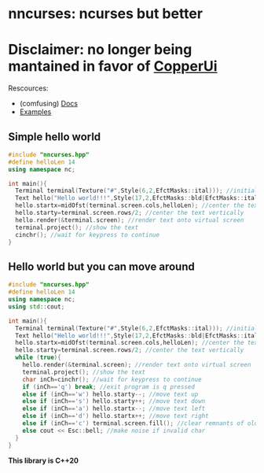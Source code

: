 # nncurses: ncurses but better
# Disclaimer: no longer being mantained in favor of [CopperUi](https://github.com/lomnom/CopperUi)
Rescources:
  - (comfusing) [Docs](Docs/Docs.md)
  - [Examples](examples)
## Simple hello world
```cpp
#include "nncurses.hpp"
#define helloLen 14
using namespace nc;

int main(){
  Terminal terminal(Texture("#",Style(6,2,EfctMasks::ital))); //initialise virtual terminal and real terminal
  Text hello("Hello world!!!",Style(17,2,EfctMasks::bld|EfctMasks::ital)); //initialise text object
  hello.startx=midOfst(terminal.screen.cols,helloLen); //center the text horizontally
  hello.starty=terminal.screen.rows/2; //center the text vertically
  hello.render(&terminal.screen); //render text onto virtual screen
  terminal.project(); //show the text
  cinchr(); //wait for keypress to continue
}
```
## Hello world but you can move around
```cpp
#include "nncurses.hpp"
#define helloLen 14
using namespace nc;
using std::cout;

int main(){
  Terminal terminal(Texture("#",Style(6,2,EfctMasks::ital))); //initialise virtual terminal and real terminal
  Text hello("Hello world!!!",Style(17,2,EfctMasks::bld|EfctMasks::ital)); //initialise text object
  hello.startx=midOfst(terminal.screen.cols,helloLen); //center the text horizontally
  hello.starty=terminal.screen.rows/2; //center the text vertically
  while (true){
    hello.render(&terminal.screen); //render text onto virtual screen
    terminal.project(); //show the text
    char inCh=cinchr(); //wait for keypress to continue
    if (inCh=='q') break; //exit program is q pressed
    else if (inCh=='w') hello.starty--; //move text up
    else if (inCh=='s') hello.starty++; //move text down
    else if (inCh=='a') hello.startx--; //move text left
    else if (inCh=='d') hello.startx++; //move text right
    else if (inCh=='c') terminal.screen.fill(); //clear remnants of old hello worlds (pretty fast)
    else cout << Esc::bell; //make noise if invalid char
  }
}
```
**This library is C++20**